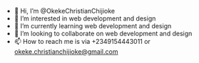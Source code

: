 - 👋 Hi, I’m @OkekeChristianChijioke
- 👀 I’m interested in web development and design 
- 🌱 I’m currently learning web development and design 
- 💞️ I’m looking to collaborate on web development and design 
- 📫 How to reach me is via +2349154443011 or okeke.christianchijioke@gmail.com 

<!---
OkekeChristianChijioke/OkekeChristianChijioke is a ✨ special ✨ repository because its `README.md` (this file) appears on your GitHub profile.
You can click the Preview link to take a look at your changes.
--->
